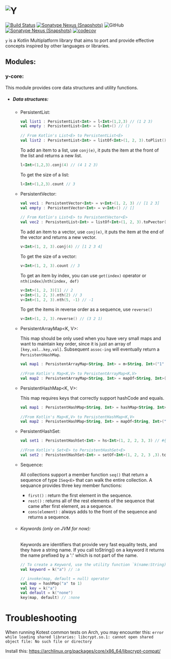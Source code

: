 ![Y](docs/art/logo-with-text.png)
========

[![Build Status](https://github.com/whyrising/y/workflows/build/badge.svg)](https://github.com/whyrising/y/actions) [![Sonatype Nexus (Snapshots)](https://img.shields.io/maven-central/v/com.github.whyrising.y/y-core?color=blue&label=latest%20release&server=https%3A%2F%2Foss.sonatype.org)](http://search.maven.org/#search|ga|1|com.github.whyrising.y) ![GitHub](https://img.shields.io/github/license/whyrising/y) [![Sonatype Nexus (Snapshots)](https://img.shields.io/nexus/s/com.github.whyrising.y/y-core?label=latest%20snapshot&server=https%3A%2F%2Foss.sonatype.org)](https://oss.sonatype.org/content/repositories/snapshots/com/github/whyrising/y/)
[![codecov](https://codecov.io/gh/whyrising/y/branch/main/graph/badge.svg?token=O7NV8M4TTP)](https://codecov.io/gh/whyrising/y)

`y` is a Kotlin Multiplatform library that aims to port and provide effective
concepts inspired by other languages or libraries.

## Modules:

### y-core:

This module provides core data structures and utility functions.

- ##### Data structures:

    - PersistentList<E>:

      ```kotlin
      val list1 : PersistentList<Int> = l<Int>(1,2,3) // (1 2 3)
      val empty : PersistentList<Int> = l<Int>() // ()
          
      // From Kotlin's List<E> to PersistentList<E>
      val list2 : PersistentList<Int> = listOf<Int>(1, 2, 3).toPlist() // (1 2 3)
      ```

      To add an item to a list, use `conj(e)`, it puts the item at the front
      of the list and returns a new list.

      ```kotlin
      l<Int>(1,2,3).conj(4) // (4 1 2 3)
      ```

      To get the size of a list:

      ```kotlin
      l<Int>(1,2,3).count // 3
      ```

    - PersistentVector<E>:

        ```kotlin
      val vec1 : PersistentVector<Int> = v<Int>(1, 2, 3) // [1 2 3]
        val empty : PersistentVector<Int> = v<Int>() // []
            
        // From Kotlin's List<E> to PersistentVector<E>
        val vec2 : PersistentList<Int> = listOf<Int>(1, 2, 3).toPvector() // [1 2 3]
      ```

      To add an item to a vector, use `conj(e)`, it puts the item at the end
      of the vector and returns a new vector.

      ```kotlin
      v<Int>(1, 2, 3).conj(4) // [1 2 3 4]
      ```

      To get the size of a vector:

      ```kotlin
      v<Int>(1, 2, 3).count // 3
      ```

      To get an item by index, you can use `get(index)` operator
      or `nth(index)`/`nth(index, def)`

      ```kotlin
      v<Int>(1, 2, 3)[1] // 2
      v<Int>(1, 2, 3).nth(2) // 3
      v<Int>(1, 2, 3).nth(5, -1) // -1
      ```

      To get the items in reverse order as a sequence, use `reverse()`

      ```kotlin
      v<Int>(1, 2, 3).reverse() // (3 2 1)
      ```

    - PersistentArrayMap<K, V>:

      This map should be only used when you have very small maps and want to
      maintain key order, since it is just an array of `[key,val..key,val]`.
      Subsequent `assoc-ing` will eventually return a `PersistentHashMap`.

        ```kotlin
        val map1 : PersistentArrayMap<String, Int> = m<String, Int>("1" to 1, "2" to 2) // {"1" 1, "2" 2}
              
        //From Kotlin's Map<K,V> to PersistentArrayMap<K,V>
        val map2 : PersistentArrayMap<String, Int> = mapOf<String, Int>("1" to 1, "2" to 2).toPArrayMap() // {"1" 1, "2" 2}
        ```

    - PersistentHashMap<K, V>:

      This map requires keys that correctly support hashCode and equals.

        ```kotlin
        val map1 : PersistentHashMap<String, Int> = hashMap<String, Int>("1" to 1, "2" to 2) // {"1" 1, "2" 2}
            
        //From Kotlin's Map<K,V> to PersistentHashMap<K,V>
        val map2 : PersistentHashMap<String, Int> = mapOf<String, Int>("1" to 1, "2" to 2).toPhashMap() // {"1" 1, "2" 2}
        ```

    - PersistentHashSet<E>:

      ```kotlin
      val set1 : PersistentHashSet<Int> = hs<Int>(1, 2, 2, 3, 3) // #{1 2 3}
          
      //From Kotlin's Set<E> to PersistentHashSet<E>
      val set2 : PersistentHashSet<Int> = setOf<Int>(1, 2, 2, 3 ,3).toPhashSet() // #{1 2 3}
      ```

    - Sequence:

      All collections support a member function `seq()` that return a
      sequence of type `ISeq<E>` that can walk the entire collection. A
      sequance provides three key member functions:

        - `first()` : return the first element in the sequence.
        - `rest()` : returns all of the rest elements of the sequence that
          came after first element, as a sequence.
        - `cons(element)` : always adds to the front of the sequence and
          returns a sequence.

    - ###### Keywords (only on JVM for now):

      Keywords are identifiers that provide very fast equality tests, and they
      have a string name. If you call toString() on a keyword it returns the
      name prefixed by a ':' which is not part of the name.

      ```kotlin
      // To create a Keyword, use the utility function `k(name:String)`:
      val keyword = k("a") // :a
      
      // invoke(map, default = null) operator
      val map = hashMap("a" to 1)
      val key = k("a")
      val default = k("none")
      key(map, default) // :none
      ```

Troubleshooting
===
When running Kotest common tests on Arch, you may encounter
this: `error while loading shared libraries: libcrypt.so.1: cannot open shared object file: No such file or directory`

Install this: https://archlinux.org/packages/core/x86_64/libxcrypt-compat/
